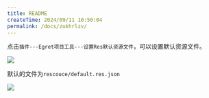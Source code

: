 ```yaml
---
title: README
createTime: 2024/09/11 10:50:04
permalink: /docs/zukhrlzv/
---
```

点击`插件---Egret项目工具---设置Res默认资源文件`，可以设置默认资源文件。

![](1.png)

默认的文件为`rescouce/default.res.json`

![](2.png)
